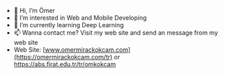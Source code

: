 - 👋 Hi, I’m Ömer
- 👀 I’m interested in Web and Mobile Developing
- 🌱 I’m currently learning Deep Learning
- 📫 Wanna contact me? Visit my web site and send an message from my web site
- Web Site: [www.omermirackokcam.com](https://omermirackokcam.com/tr) or https://abs.firat.edu.tr/tr/omkokcam

